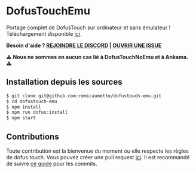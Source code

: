 # DofusTouchEmu 
Portage complet de DofusTouch sur ordinateur et sans émulateur !
Téléchargement disponible [ici](https://github.com/remicaumette/dofustouch-emu/releases).

**Besoin d'aide ? [REJOINDRE LE DISCORD](https://discordapp.com/invite/GCxBPPZ) | [OUVRIR UNE ISSUE](https://github.com/remicaumette/dofustouch-emu/issues/new)**

**:warning: Nous ne sommes en aucun cas lié à DofusTouchNoEmu et à Ankama. :warning:**

## Installation depuis les sources
```sh
$ git clone git@github.com:remicaumette/dofustouch-emu.git
$ cd dofustouch-emu
$ npm install
$ npm run dofus:install
$ npm start
```

## Contributions
Toute contribution est la bienvenue du moment ou elle respecte les règles de dofus touch. Vous pouvez créer une pull request 
[ici](https://github.com/remicaumette/dofustouch-emu/pulls). Il est recommandé de suivre [ce guide](https://github.com/dannyfritz/commit-message-emoji) pour les commits.
